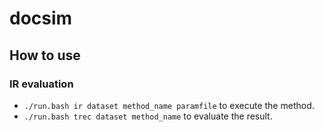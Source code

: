 docsim
=========

## How to use

### IR evaluation

- `./run.bash ir dataset method_name paramfile` to execute the method.
- `./run.bash trec dataset method_name` to evaluate the result.
